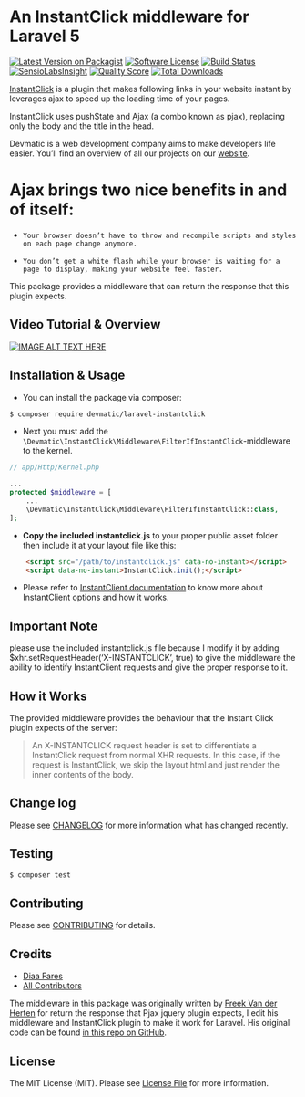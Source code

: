 # An InstantClick middleware for Laravel 5
[![Latest Version on Packagist](https://img.shields.io/packagist/v/devmatic/laravel-instantclick.svg?style=flat-square)](https://packagist.org/packages/devmatic/laravel-instantclick)
[![Software License](https://img.shields.io/badge/license-MIT-brightgreen.svg?style=flat-square)](LICENSE.md)
[![Build Status](https://img.shields.io/travis/devmatic/laravel-instantclick/master.svg?style=flat-square)](https://travis-ci.org/devmatic/laravel-instantclick)
[![SensioLabsInsight](https://img.shields.io/sensiolabs/i/5ea5f3e8-e5fd-43b6-8b89-7c6845868eee.svg?style=flat-square)](https://insight.sensiolabs.com/projects/4c4ada94-d590-4c27-9118-dad4b5bebe73)
[![Quality Score](https://img.shields.io/scrutinizer/g/diaafares/laravel-instantclick.svg?style=flat-square)](https://scrutinizer-ci.com/g/devmatic/laravel-instantclick)
[![Total Downloads](https://img.shields.io/packagist/dt/devmatic/laravel-instantclick.svg?style=flat-square)](https://packagist.org/packages/devmatic/laravel-instantclick)

[InstantClick](https://github.com/dieulot/instantclick) is a plugin that makes following links in your website instant by leverages ajax to speed up the loading time of your pages. 

InstantClick uses pushState and Ajax (a combo known as pjax), replacing only the body and the title in the head.

Devmatic is a web development company aims to make developers life easier. You’ll find an overview of all our projects on our [website](http://devmatic.co).

# Ajax brings two nice benefits in and of itself:
-     Your browser doesn’t have to throw and recompile scripts and styles on each page change anymore.
-     You don’t get a white flash while your browser is waiting for a page to display, making your website feel faster. 

This package provides a middleware that can return the response that this plugin expects.

## Video Tutorial & Overview
[![IMAGE ALT TEXT HERE](http://img.youtube.com/vi/IGv8dzD5rQA/0.jpg)](http://www.youtube.com/watch?v=IGv8dzD5rQA)

## Installation & Usage

- You can install the package via composer:
``` bash
$ composer require devmatic/laravel-instantclick
```

- Next you must add the `\Devmatic\InstantClick\Middleware\FilterIfInstantClick`-middleware to the kernel.
```php
// app/Http/Kernel.php

...
protected $middleware = [
    ...
    \Devmatic\InstantClick\Middleware\FilterIfInstantClick::class,
];
```
- **Copy the included instantclick.js** to your proper public asset folder then include it at your layout file like this:
```html
	<script src="/path/to/instantclick.js" data-no-instant></script>
    <script data-no-instant>InstantClick.init();</script>
```

- Please refer to [InstantClient documentation](http://instantclick.io/documentation) to know more about InstantClient options and how it works.


## Important Note
please use the included instantclick.js file because I modify it by adding $xhr.setRequestHeader(‘X-INSTANTCLICK’, true) to give the middleware the ability to identify InstantClient requests and give the proper response to it.


## How it Works

The provided middleware provides the behaviour that the Instant Click plugin expects of the server:

> An X-INSTANTCLICK request header is set to differentiate a InstantClick request from normal XHR requests. 
> In this case, if the request is InstantClick, we skip the layout html and just render the inner
> contents of the body.

## Change log

Please see [CHANGELOG](CHANGELOG.md) for more information what has changed recently.

## Testing

``` bash
$ composer test
```

## Contributing

Please see [CONTRIBUTING](CONTRIBUTING.md) for details.

## Credits

- [Diaa Fares](https://github.com/DiaaFares)
- [All Contributors](../../contributors)

The middleware in this package was originally written by [Freek Van der Herten](https://github.com/freekmurze) for return the response that Pjax jquery plugin expects, I edit his middleware and InstantClick plugin to make it work for Laravel. 
His original code can be found [in this repo on GitHub](https://github.com/spatie/laravel-pjax).


## License

The MIT License (MIT). Please see [License File](LICENSE.md) for more information.
